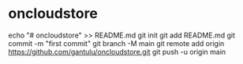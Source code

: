 # oncloudstore
echo "# oncloudstore" >> README.md
git init
git add README.md
git commit -m "first commit"
git branch -M main
git remote add origin https://github.com/gantulu/oncloudstore.git
git push -u origin main

